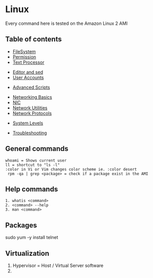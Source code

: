 # Linux
Every command here is tested on the Amazon Linux 2 AMI 

## Table of contents
<!-- Basics -->
- [FileSystem](./1.basics/0.FileSystem.md)
- [Permission](./1.basics/1.Permission.md)
- [Text Processor](./1.basics/2.Text.md)
<!-- SysAdmin -->
- [Editor and sed](./2.sysadmin/0.Editors.md)
- [User Accounts](./2.sysadmin/1.UserAccounts.md)
<!-- Shell Scripting -->
- [Advanced Scripts](3.shell-scripting/1.if-statements.md)
<!-- Networking -->
- [Networking Basics](4.networking/0.network-basics.md)
- [NIC](4.networking/1.NIC.md)
- [Network Utilities](4.networking/2.NetworkUtilities.md)
- [Network Protocols](4.networking/3.FileTransferProtocols.md)
<!-- Disk Management -->
- [System Levels](5.disk-management/0.SystemLevel.md)
<!-- TroubleShooting -->
- [Troubleshooting](6.troubleshooting/0.basics.md)

## General commands
```
whoami = Shows current user
ll = shortcut to "ls -l"
:color in Vi or Vim changes color scheme ie. :color desert
 rpm -qa | grep <package> = check if a package exist in the AMI
```

## Help commands
```
1. whatis <command>
2. <command> --help 
3. man <command>
```

## Packages
sudo yum -y install telnet

## Virtualization
1. Hypervisor = Host / Virtual Server software
2. 
